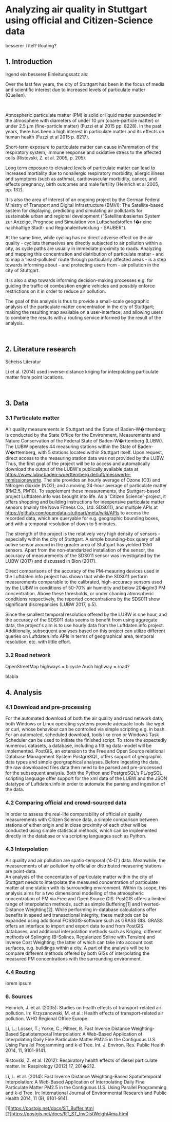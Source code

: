 # Analyzing air quality in Stuttgart using official and Citizen-Science data

besserer Titel? Routing?


## 1. Introduction

Irgend ein besserer Einleitungssatz als:

Over the last few years, the city of Stuttgart has been in the focus of media and scientific interest due to increased levels of particulate matter (Quellen).

&nbsp;

Atmospheric particulate matter (PM) is solid or liquid matter suspended in the atmosphere with diameters of under 10 µm (coare-particle matter) or under 2.5 µm (fine-particle matter) (Fuzzi et al 2015 pp. 8228). In the past years, there has been a high interest in particulate matter and its effects on human health (Fuzzi et al 2015 p. 8217).

Short-term exposure to particulate matter can cause in?ammation of the respiratory system, immune response and oxidative stress to the affected cells (Ristovski, Z. et al. 2005, p. 205). 

Long term exposure to elevated levels of particulate matter can lead to increased mortiality due to  nonallergic respiratory morbidity, allergic illness and symptoms (such as asthma), cardiovascular morbidity, cancer, and effects pregnancy, birth outcomes and male fertility (Heinrich et al 2005, pp. 132).

It is also the area of interest of an ongoing project by the German Federal Ministry of Transport and Digital Infrastructure (BMVI): The Satellite-based system for displaying, predicting and simulating air pollutants for sustainable urban and regional development ("Satellitenbasiertes System zur Anzeige, Prognose und Simulation von Luftschadstoffen f�r eine nachhaltige Stadt- und Regionalentwicklung - SAUBER").

At the same time, while cycling has no direct adverse effect on the air quality - cyclists themselves are directly subjected to air pollution within a city, as cycle paths are usually in immediate proximity to roads. Analyzing and mapping this concentration and distribution of particulate matter - and to map a 'least-polluted' route through particularly affected areas - is a step towards informing about - and protecting users from - air pollution in the city of Stuttgart. 

It is also a step towards informing decision-making processes e.g. for guiding the traffic of combustion engine vehicles and possibly enforce restrictions on it in order to reduce air pollution. 

The goal of this analysis is thus  to provide a small-scale geographic analysis of the particulate matter concentration in the city of Stuttgart; making the resulting map available on a user-interface; and allowing users to combine the results with a routing service informed by the result of the analysis.

&nbsp;

## 2. Literature research
Scheiss Literatur 

Li et al. (2014) used inverse-distance kriging for interpolating particulate matter from point locations. 


&nbsp;


## 3. Data 
### 3.1 Particulate matter

Air quality measurements in Stuttgart and the State of Baden-W�rttemberg is conducted by the State Office for the Environment, Measurements and Nature Conservation of the Federal State of Baden-W�rttemberg (LUBW). The LUBW operates 44 measuring stations within the State of Baden-W�rttemberg, with 5 stations located within Stuttgart itself.
Upon request, direct access to the measuring station data was not provided by the LUBW. Thus, the first goal of the project will be to access and automatically download the output of the LUBW's publically available data at https://www.lubw.baden-wuerttemberg.de/luft/messwerte-immissionswerte. The site provides an hourly average of Ozone (O3) and Nitrogen dioxide (NO2); and a moving 24-hour average of particulate matter (PM2.5, PM10).
To supplement these measurements, the Stuttgart-based project Luftdaten.info was brought into life. As a 'Citizen Science'-project, it offers shopping and building instructions for inexpensive particulate matter sensors (mainly the Nova Fitness Co., Ltd. SDS011), and multiple APIs at https://github.com/opendata-stuttgart/meta/wiki/APIs to access the recorded data, which are queryable for e.g. geographic bounding boxes, and with a temporal resolution of down to 5 minutes.

The strength of the project is the relatively very high density of sensors - especially within the city of Stuttgart. A simple bounding-box query of all active sensor around in the greater area of Stuttgart has yielded 1350 sensors. 
Apart from the non-standarized installation of the sensor, the accuracy of measurements of the SDS011 sensor was investigated by the LUBW (2017) and discussed in Blon (2017). 

Direct comparisons of the accuracy of the PM-meauring devices used in the Luftdaten.info project has shown that while the SDS011 perform measurements comparable to the calibrated, high-accuracy sensors used by the LUBW in conditions of 50-70% air humidity and below 20�g/m3 PM concentration. Above these thresholds, or under chaning atmospheric conditions respectively, the reported concentrations by the SDS011 show significant discrepancies (LUBW 2017, p.5).


Since the smallest temporal resolution offered by the LUBW is one hour, and the accuracy of the SDS011 data seems to benefit from using aggregate data, the project's aim is to use hourly data from the Luftdaten.info project. Additionally, subsequent analyses based on this project can utilize different queries on Luftdaten.info APIs in terms of geographical area, temporal resolution, etc. with little effort. 

### 3.2 Road network 
OpenStreetMap highways = bicycle
Auch highway = road?

blabla

## 4. Analysis 

### 4.1 Download and pre-processing
For the automated download of both the air quality and road network data, both Windows or Linux operating systems provide adequate tools like wget or curl, whose behaviour can be controlled via simple scripting e.g. in bash. For an automated, scheduled download, tools like cron or Windows Task Scheduler can be used to initiate the finished script.
To store the expectedly numerous datasets, a database, including a fitting data-model will be implemented. PostGIS, an extension to the Free and Open Source relational Database Management System PostgreSQL, offers support of geographic data types and simple georgraphical analyses. 
Before ingesting the data, the raw downloaded files data then need to be parsed and pre-processed for the subsequent analysis. Both the Python and PostgreSQL's PL/pgSQL scripting language offer support for the xml data of the LUBW and the JSON datatype of Luftdaten.info in order to automate the parsing and ingestion of the data.

### 4.2 Comparing official and crowd-sourced data
In order to assess the real-life comparability of official air quality measurements with Citizen Science data, a simple comparison between stations of either origin and in close proximity of each other will be conducted using simple statistical methods, which can be implemented directly in the database or via scripting languages such as Python.
 
### 4.3 Interpolation
Air quality and air pollution are spatio-temporal  ('4-D') data. Meanwhile, the measurements of air pollution by official or distributed measuring stations are point-data.  
An analysis of the concentation of particulate matter within the city of Stuttgart needs to interpolate the measured concentration of particulate matter at one station with its surrounding environment. Within its scope, this analysis aims for a two dimensional modelling of the atmospheric concentration of PM via Free and Open Source GIS. 
PostGIS offers a limited range of interpolation methods, such as simple Buffering[1] and Inverted-Distance Weighting[2]. While performing in-database calculations offer benefits in speed and transactional integrity, these methods can be expanded using additional FOSSGIS-software such as GRASS GIS.
GRASS offers an interface to import and export data to and from PostGIS databases, and additional interpolation methods such as Kriging, different methods of Splinging (B-Splines, Regularized Spline with Tension) and Inverse Cost Weighting; the latter of which can take into account cost surfaces, e.g. buildings within a city. 
A part of the analysis will be to compare different methods offered by both GISs of interpolating the measured PM concentrations with the surrounding environment. 

### 4.4 Routing 

lorem ipsum

### 6. Sources 
Heinrich, J. et al. (2005): Studies on health effects of transport-related air pollution. In: Krzyzanowski, M. et al.: Health effects of transport-related air pollution. WHO Regional Office Europe.

Li, L.; Losser, T.; Yorke, C.; Piltner, R. Fast Inverse Distance Weighting-Based Spatiotemporal Interpolation: A Web-Based Application of Interpolating Daily Fine Particulate Matter PM2.5 in the Contiguous U.S. Using Parallel Programming and k-d Tree. Int. J. Environ. Res. Public Health 2014, 11, 9101-9141.

Ristovski, Z. et al. (2012): Respiratory health effects of diesel particulate matter. In: Respirology (2012) 17, 201�212.

Li, L. et al. (2014): Fast Inverse Distance Weighting-Based Spatiotemporal Interpolation: A Web-Based Application of Interpolating Daily Fine Particulate Matter PM2.5 in the Contiguous U.S. Using Parallel Programming and k-d Tree. In: International Journal of Environmental Research and Public Health  2014, 11 (9), 9101-9141.


[1]https://postgis.net/docs/ST_Buffer.html
[2]https://postgis.net/docs/RT_ST_InvDistWeight4ma.html